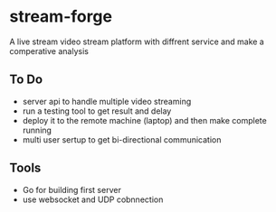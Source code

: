 # stream-forge
A live stream video stream platform with diffrent service and make a comperative analysis


## To Do
- server api to handle multiple video streaming 
- run a testing tool to get result and delay 
- deploy it to the remote machine (laptop) and then make complete running
- multi user sertup to get bi-directional communication


## Tools 
- Go for building first server
- use websocket and UDP cobnnection










